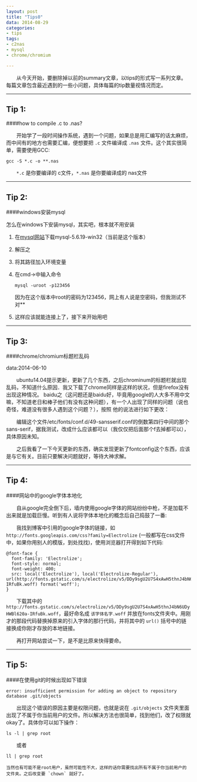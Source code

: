 ```yaml
---
layout: post
title: "Tips0"
data: 2014-08-29
categories:
- tips
tags:
- c2nas
- mysql
- chrome/chromium

---
```


　　从今天开始，要删除掉以前的summary文章，以tips的形式写一系列文章。每篇文章包含最近遇到的一些小问题，具体每篇的tip数量视情况而定。

---

Tip 1:
---

####how to compile .c to .nas?

　　开始学了一段时间操作系统，遇到一个问题，如果总是用汇编写的话太麻烦，而中间有的地方也需要汇编，便想要把 `.c` 文件编译成 `.nas` 文件。这个其实很简单，需要使用GCC:

	gcc -S *.c -o **.nas

　　`*.c` 是你要编译的 c文件，`*.nas` 是你要编译成的 nas文件

---

Tip 2:
---

####windows安装mysql

怎么在windows下安装mysql，其实吧，根本就不用安装

1. 在[mysql网站](http://dev.mysql.com/downloads/mysql/)下载mysql-5.6.19-win32（当前是这个版本）
2. 解压之
3. 将其路径加入环境变量
4. 在cmd->中输入命令

       mysql -uroot -p123456
       
   因为在这个版本中root的密码为123456，网上有人说是空密码，但我测试不对**
5. 这样应该就能连接上了，接下来开始用吧

---

Tip 3:
---

####chrome/chromium标题栏乱码

data:2014-06-10

　　ubuntu14.04提示更新，更新了几个东西，之后chrominum的标题栏就出现乱码，不知道什么原因．我又下载了chrome同样是这样的状况，但是firefox没有出现这种情况。
baidu之（这问题还是baidu好，毕竟用google的人大多不用中文嘛，不知道老日和棒子他们有没有这种问题），有一个人出现了同样的问题（说也奇怪，难道没有很多人遇到这个问题？），按照
他的说法进行如下更改：

　　编辑这个文件/etc/fonts/conf.d/49-sansserif.conf的倒数第四行中间的那个sans-serif，据我测试，改成什么应该都可以（我仅仅把后面那个f去掉都可以），具体原因未知。
   
　　之后我看了一下今天更新的东西，确实发现更新了fontconfig这个东西，应该是与它有关。目前只要解决问题就好，等待大神求解。

---

Tip 4:
---

####网站中的google字体本地化

　　自从google完全倒下后，墙内使用google字体的网站纷纷中枪，不是加载不出来就是加载巨慢。听到有人说将字体本地化的概念后自己捣鼓了一番:

　　我找到博客中引用的google字体的链接，如 `http://fonts.googleapis.com/css?family=Electrolize` (一般都写在css文件中，如果你用别人的模版，到处找找)，使用浏览器打开得到如下代码:

	@font-face {
	  font-family: 'Electrolize';
	  font-style: normal;
	  font-weight: 400;
	  src: local('Electrolize'), local('Electrolize-Regular'), url(http://fonts.gstatic.com/s/electrolize/v5/DDy9sgU2U7S4xAwH5thnJ4bN6UDyHWBl620a-IRfuBk.woff) format('woff');
	}

　　下载其中的 `http://fonts.gstatic.com/s/electrolize/v5/DDy9sgU2U7S4xAwH5thnJ4bN6UDyHWBl620a-IRfuBk.woff`，最好命名成 `该字体名字.woff` 并放在fonts文件夹中。用刚才的那段代码替换掉原来的引入字体的那行代码，并将其中的 `url()` 括号中的链接换成你刚才存放的本地链接。

　　再打开网站尝试一下，是不是比原来快得要命。

---

Tip 5:
---

####在使用git的时候出现如下错误

	error: insufficient permission for adding an object to repository database .git/objects

　　出现这个错误的原因主要是权限问题，也就是说在 `.git/objects` 文件夹里面出现了不属于你当前用户的文件。所以解决方法也很简单，找到他们，改了权限就okay了。具体你可以如下操作：

	ls -l | grep root

　　或者

	ll | grep root

	当然也有可能不是root用户，虽然可能性不大，这样的话你需要找出所有不属于你当前用户的文件夹。之后改变要 `chown` 就好了。
